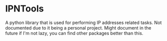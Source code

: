 # IPNTools
A python library that is used for performing IP addresses related tasks.
Not documented due to it being a personal project. Might document in the future if I'm not lazy, you can find other packages better than this.
